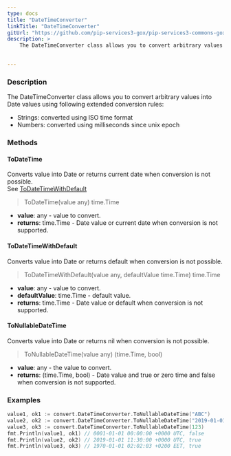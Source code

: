 ```yaml
---
type: docs
title: "DateTimeConverter"
linkTitle: "DateTimeConverter"
gitUrl: "https://github.com/pip-services3-gox/pip-services3-commons-gox"
description: > 
    The DateTimeConverter class allows you to convert arbitrary values into Date values using extended conversion rules.

    
---
```


### Description    

The DateTimeConverter class allows you to convert arbitrary values into Date values using following extended conversion rules:
- Strings: converted using ISO time format
- Numbers: converted using milliseconds since unix epoch

### Methods

#### ToDateTime
Converts value into Date or returns current date when conversion is not possible.  
See [ToDateTimeWithDefault](#todatetimewithdefault)

> ToDateTime(value any) time.Time

- **value**: any - value to convert.
- **returns**: time.Time - Date value or current date when conversion is not supported.

#### ToDateTimeWithDefault
Converts value into Date or returns default when conversion is not possible.

> ToDateTimeWithDefault(value any, defaultValue time.Time) time.Time

- **value**: any - value to convert.
- **defaultValue**: time.Time - default value.
- **returns**: time.Time - Date value or default when conversion is not supported.

#### ToNullableDateTime
Converts value into Date or returns nil when conversion is not possible.

> ToNullableDateTime(value any) (time.Time, bool)

- **value**: any - the value to convert.
- **returns**: (time.Time, bool) - Date value and true or zero time and false when conversion is not supported.

### Examples

```go
value1, ok1 := convert.DateTimeConverter.ToNullableDateTime("ABC")
value2, ok2 := convert.DateTimeConverter.ToNullableDateTime("2019-01-01T11:30:00.0Z")
value3, ok3 := convert.DateTimeConverter.ToNullableDateTime(123)
fmt.Println(value1, ok1) // 0001-01-01 00:00:00 +0000 UTC, false
fmt.Println(value2, ok2) // 2019-01-01 11:30:00 +0000 UTC, true
fmt.Println(value3, ok3) // 1970-01-01 02:02:03 +0200 EET, true

```
